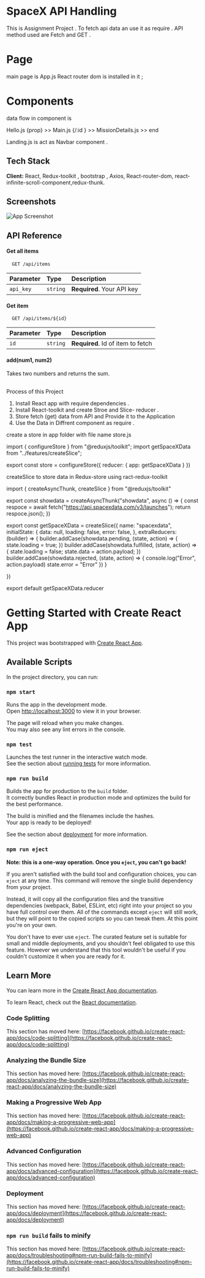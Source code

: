 
# SpaceX API Handling 

This is Assignment Project  .
To fetch api data an use it as require .
API method used are Fetch and GET .


# Page 
 main page is App.js
 React router dom is installed in it ;

# Components
 data flow in component is

 Hello.js {prop} >> Main.js {/:id }  >> MissionDetails.js   >> end 

 Landing.js is act as Navbar component .





## Tech Stack

**Client:** React, Redux-toolkit , bootstrap , Axios, React-router-dom, react-infinite-scroll-component,redux-thunk.



## Screenshots

![App Screenshot](https://via.placeholder.com/468x300?text=App+Screenshot+Here)


## API Reference

#### Get all items

```http
  GET /api/items
```

| Parameter | Type     | Description                |
| :-------- | :------- | :------------------------- |
| `api_key` | `string` | **Required**. Your API key |

#### Get item

```http
  GET /api/items/${id}
```

| Parameter | Type     | Description                       |
| :-------- | :------- | :-------------------------------- |
| `id`      | `string` | **Required**. Id of item to fetch |

#### add(num1, num2)

Takes two numbers and returns the sum.


## 
Process of this Project 

1. Install React app with require dependencies .
2. Install React-toolkit and create Stroe and Slice- reducer .
3. Store fetch (get) data from API and Provide it to the           Application   
4. Use the Data in Diffrent component as require .



create a store in app folder with file name store.js

import { configureStore } from "@reduxjs/toolkit";
import getSpaceXData from "../features/createSlice";

export const store = configureStore({
    reducer: {
        app: getSpaceXData
    }
})



createSlice to store data in Redux-store using ract-redux-toolkit 

import { createAsyncThunk, createSlice } from "@reduxjs/toolkit"


export const showdata = createAsyncThunk("showdata", async () => {
    const respoce = await fetch("https://api.spacexdata.com/v3/launches");
    return respoce.json();
})

export const getSpaceXData = createSlice({
    name: "spacexdata",
    initialState: {
        data: null,
        loading: false,
        error: false,
    },
    extraReducers: (builder) => {
        builder.addCase(showdata.pending, (state, action) => {
            state.loading = true;
        })
        builder.addCase(showdata.fulfilled, (state, action) => {
            state.loading = false;
            state.data = action.payload;
        })
        builder.addCase(showdata.rejected, (state, action) => {
            console.log("Error", action.payload)
            state.error = "Error"
        })
    }

})

export default getSpaceXData.reducer



# Getting Started with Create React App

This project was bootstrapped with [Create React App](https://github.com/facebook/create-react-app).

## Available Scripts

In the project directory, you can run:

### `npm start`

Runs the app in the development mode.\
Open [http://localhost:3000](http://localhost:3000) to view it in your browser.

The page will reload when you make changes.\
You may also see any lint errors in the console.

### `npm test`

Launches the test runner in the interactive watch mode.\
See the section about [running tests](https://facebook.github.io/create-react-app/docs/running-tests) for more information.

### `npm run build`

Builds the app for production to the `build` folder.\
It correctly bundles React in production mode and optimizes the build for the best performance.

The build is minified and the filenames include the hashes.\
Your app is ready to be deployed!

See the section about [deployment](https://facebook.github.io/create-react-app/docs/deployment) for more information.

### `npm run eject`

**Note: this is a one-way operation. Once you `eject`, you can't go back!**

If you aren't satisfied with the build tool and configuration choices, you can `eject` at any time. This command will remove the single build dependency from your project.

Instead, it will copy all the configuration files and the transitive dependencies (webpack, Babel, ESLint, etc) right into your project so you have full control over them. All of the commands except `eject` will still work, but they will point to the copied scripts so you can tweak them. At this point you're on your own.

You don't have to ever use `eject`. The curated feature set is suitable for small and middle deployments, and you shouldn't feel obligated to use this feature. However we understand that this tool wouldn't be useful if you couldn't customize it when you are ready for it.

## Learn More

You can learn more in the [Create React App documentation](https://facebook.github.io/create-react-app/docs/getting-started).

To learn React, check out the [React documentation](https://reactjs.org/).

### Code Splitting

This section has moved here: [https://facebook.github.io/create-react-app/docs/code-splitting](https://facebook.github.io/create-react-app/docs/code-splitting)

### Analyzing the Bundle Size

This section has moved here: [https://facebook.github.io/create-react-app/docs/analyzing-the-bundle-size](https://facebook.github.io/create-react-app/docs/analyzing-the-bundle-size)

### Making a Progressive Web App

This section has moved here: [https://facebook.github.io/create-react-app/docs/making-a-progressive-web-app](https://facebook.github.io/create-react-app/docs/making-a-progressive-web-app)

### Advanced Configuration

This section has moved here: [https://facebook.github.io/create-react-app/docs/advanced-configuration](https://facebook.github.io/create-react-app/docs/advanced-configuration)

### Deployment

This section has moved here: [https://facebook.github.io/create-react-app/docs/deployment](https://facebook.github.io/create-react-app/docs/deployment)

### `npm run build` fails to minify

This section has moved here: [https://facebook.github.io/create-react-app/docs/troubleshooting#npm-run-build-fails-to-minify](https://facebook.github.io/create-react-app/docs/troubleshooting#npm-run-build-fails-to-minify)
